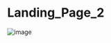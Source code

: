 # Landing_Page_2
![image](https://github.com/KaranSapra124/Landing_Page_2/assets/88654249/1de15dd9-06ed-4f7b-80b8-930d10de45f9)

